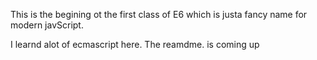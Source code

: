 This is the begining ot the first class of E6 which is justa fancy name for modern javScript.

I learnd alot of ecmascript here. The reamdme. is coming up
